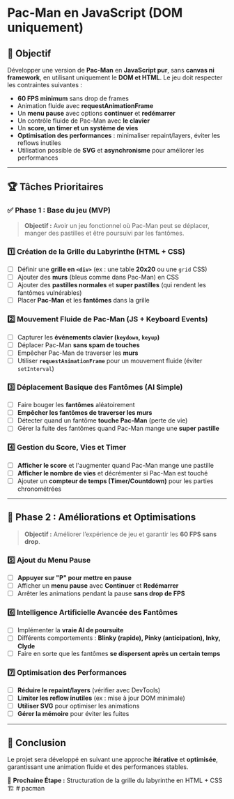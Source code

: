 # Pac-Man en JavaScript (DOM uniquement)

## 🎯 Objectif

Développer une version de **Pac-Man** en **JavaScript pur**, sans **canvas ni framework**, en utilisant uniquement le **DOM et HTML**. Le jeu doit respecter les contraintes suivantes :

- **60 FPS minimum** sans drop de frames
- Animation fluide avec **requestAnimationFrame**
- Un **menu pause** avec options **continuer** et **redémarrer**
- Un contrôle fluide de Pac-Man avec **le clavier**
- Un **score, un timer et un système de vies**
- **Optimisation des performances** : minimaliser repaint/layers, éviter les reflows inutiles
- Utilisation possible de **SVG** et **asynchronisme** pour améliorer les performances

---

## 🏆 Tâches Prioritaires

### ✅ **Phase 1 : Base du jeu (MVP)**

> **Objectif :** Avoir un jeu fonctionnel où Pac-Man peut se déplacer, manger des pastilles et être poursuivi par les fantômes.

### **1️⃣ Création de la Grille du Labyrinthe (HTML + CSS)**

- [ ] Définir une **grille en `<div>`** (ex : une table **20x20** ou une `grid` CSS)
- [ ] Ajouter des **murs** (bleus comme dans Pac-Man) en CSS
- [ ] Ajouter des **pastilles normales** et **super pastilles** (qui rendent les fantômes vulnérables)
- [ ] Placer **Pac-Man** et les **fantômes** dans la grille

### **2️⃣ Mouvement Fluide de Pac-Man (JS + Keyboard Events)**

- [ ] Capturer les **événements clavier (`keydown`, `keyup`)**
- [ ] Déplacer Pac-Man **sans spam de touches**
- [ ] Empêcher Pac-Man de traverser les **murs**
- [ ] Utiliser **`requestAnimationFrame`** pour un mouvement fluide (éviter `setInterval`)

### **3️⃣ Déplacement Basique des Fantômes (AI Simple)**

- [ ] Faire bouger les **fantômes** aléatoirement
- [ ] **Empêcher les fantômes de traverser les murs**
- [ ] Détecter quand un fantôme **touche Pac-Man** (perte de vie)
- [ ] Gérer la fuite des fantômes quand Pac-Man mange une **super pastille**

### **4️⃣ Gestion du Score, Vies et Timer**

- [ ] **Afficher le score** et l'augmenter quand Pac-Man mange une pastille
- [ ] **Afficher le nombre de vies** et décrémenter si Pac-Man est touché
- [ ] Ajouter un **compteur de temps (Timer/Countdown)** pour les parties chronométrées

---

## 🏅 **Phase 2 : Améliorations et Optimisations**

> **Objectif :** Améliorer l’expérience de jeu et garantir les **60 FPS sans drop**.

### **5️⃣ Ajout du Menu Pause**

- [ ] **Appuyer sur "P" pour mettre en pause**
- [ ] Afficher un **menu pause** avec **Continuer** et **Redémarrer**
- [ ] Arrêter les animations pendant la pause **sans drop de FPS**

### **6️⃣ Intelligence Artificielle Avancée des Fantômes**

- [ ] Implémenter la **vraie AI de poursuite**
- [ ] Différents comportements : **Blinky (rapide), Pinky (anticipation), Inky, Clyde**
- [ ] Faire en sorte que les fantômes **se dispersent après un certain temps**

### **7️⃣ Optimisation des Performances**

- [ ] **Réduire le repaint/layers** (vérifier avec DevTools)
- [ ] **Limiter les reflow inutiles** (ex : mise à jour DOM minimale)
- [ ] **Utiliser SVG** pour optimiser les animations
- [ ] **Gérer la mémoire** pour éviter les fuites

---

## 📌 Conclusion

Le projet sera développé en suivant une approche **itérative** et **optimisée**, garantissant une animation fluide et des performances stables.

🔹 **Prochaine Étape :** Structuration de la grille du labyrinthe en HTML + CSS 🏗️
#   p a c m a n  
 
